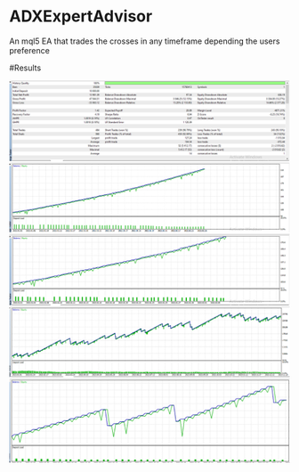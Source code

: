 # ADXExpertAdvisor
An mql5 EA that trades the crosses in any timeframe depending the users preference

#Results

<img src = "105ScreenShots\2023BackTset.png">
<img src = "105ScreenShots\2022-jan-feb.png">
<img src = "105ScreenShots\2022Jan-May.png">
<img src = "105ScreenShots\2023.png">
<img src = "105ScreenShots\Jan-2024-backtestGraph.png">
